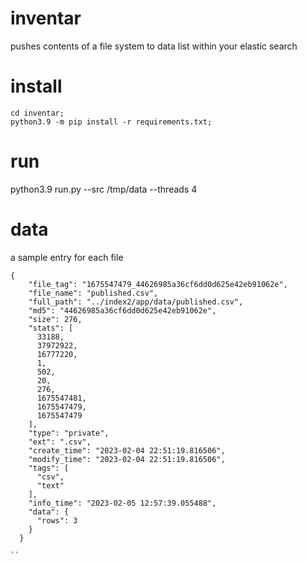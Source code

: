 # inventar
pushes contents of a file system to data list within your elastic search

# install

```
cd inventar;
python3.9 -m pip install -r requirements.txt;
```

# run

python3.9 run.py --src /tmp/data  --threads 4



# data

a sample entry for each file 

```
{
    "file_tag": "1675547479_44626985a36cf6dd0d625e42eb91062e",
    "file_name": "published.csv",
    "full_path": "../index2/app/data/published.csv",
    "md5": "44626985a36cf6dd0d625e42eb91062e",
    "size": 276,
    "stats": [
      33188,
      37972922,
      16777220,
      1,
      502,
      20,
      276,
      1675547481,
      1675547479,
      1675547479
    ],
    "type": "private",
    "ext": ".csv",
    "create_time": "2023-02-04 22:51:19.816506",
    "modify_time": "2023-02-04 22:51:19.816506",
    "tags": [
      "csv",
      "text"
    ],
    "info_time": "2023-02-05 12:57:39.055488",
    "data": {
      "rows": 3
    }
  }

``
